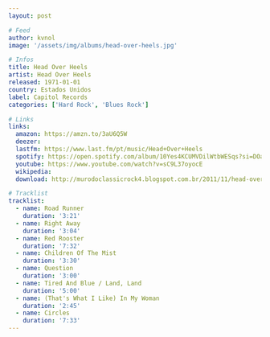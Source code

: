 ```yaml
---
layout: post

# Feed
author: kvnol
image: '/assets/img/albums/head-over-heels.jpg'

# Infos
title: Head Over Heels
artist: Head Over Heels
released: 1971-01-01
country: Estados Unidos
label: Capitol Records
categories: ['Hard Rock', 'Blues Rock']

# Links
links:
  amazon: https://amzn.to/3aU6Q5W
  deezer:
  lastfm: https://www.last.fm/pt/music/Head+Over+Heels
  spotify: https://open.spotify.com/album/10Yes4KCUMVDilWtbWESqs?si=DOa8YHSoQJeLX6uvrXuvYw
  youtube: https://www.youtube.com/watch?v=sC9L37oyocE
  wikipedia:
  download: http://murodoclassicrock4.blogspot.com.br/2011/11/head-over-heels-1971.html

# Tracklist
tracklist:
  - name: Road Runner
    duration: '3:21'
  - name: Right Away
    duration: '3:04'
  - name: Red Rooster
    duration: '7:32'
  - name: Children Of The Mist
    duration: '3:30'
  - name: Question
    duration: '3:00'
  - name: Tired And Blue / Land, Land
    duration: '5:00'
  - name: (That's What I Like) In My Woman
    duration: '2:45'
  - name: Circles
    duration: '7:33'
---
```

